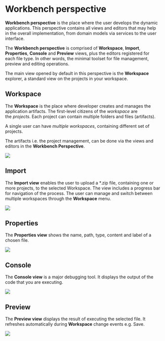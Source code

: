 # **Workbench perspective**

**Workbench perspective** is the place where the user develops the
dynamic applications. This perspective contains all views and editors
that may help in the overall implementation, from domain models via
services to the user interface.

The **Workbench perspective** is comprised of **Workspace**, **Import**,
**Properties**, **Console** and **Preview** views, plus the editors registered for
each file type. In other words, the minimal toolset for file management,
preview and editing operations.

The main view opened by default in this perspective is the **Workspace**
explorer, a standard view on the projects in your workspace.

## **Workspace**

The **Workspace** is the place where developer creates and manages the
application artifacts. The first-level citizens of the *workspace* are
the *projects*. Each project can contain multiple folders and files
(artifacts).

A single user can have *multiple workspaces*, containing different set
of projects.

The artifacts i.e. the project management, can be done via the views and
editors in the **Workbench Perspective**.

![](media/image1.png)

## **Import**

The **Import view** enables the user to upload a \*.zip file, containing
one or more projects, to the selected Workspace. The view includes a
progress bar for navigation of the process. The user can manage and
switch between multiple workspaces through the **Workspace** menu.

![](media/image2.png)

## **Properties**

The **Properties view** shows the name, path, type, content and label of
a chosen file.

![](media/image3.png)

## **Console**

The **Console view** is a major debugging tool. It displays the output
of the code that you are executing.

![](media/image4.png)

## **Preview**

The **Preview view** displays the result of executing the selected file.
It refreshes automatically during **Workspace** change events e.g. Save.

![](media/image5.png)
